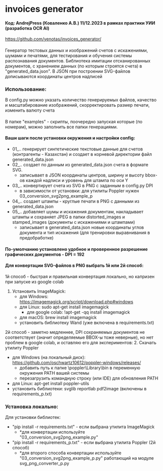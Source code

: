# invoices generator
#### Код: AndrejPress (Коваленко А.В.) 11/12.2023 в рамках практики УИИ (разработка OCR AI)
https://github.com/yenotas/invoices_generator/
####
Генератор тестовых данных и изображений счетов с искажениями, шумами и печатями, 
для тестирования и обучения системы распознавания документов. 
Библиотека имитации отсканированных документов, с хранением данных 
(по которым строятся счета) в "generated_data.json". 
В JSON при построении SVG-файлов дописываются координаты центров надписей
### Использование:
В config.py можно указать количество генерируемых файлов, качество и масштабирование 
изображений, скорректировать размер печати, изменить валюту счета
####
В папке "examples" - скрипты, поочередно запуская которые (по номерам),
можно заполнить все папки генерациями. 
#### Ваши шаги после установки окружения и настройки config:

  - 01_.. генерирует синтетические текстовые данные для счетов (контрагенты - Казахстан)
  и создает в корневой директории файл generated_data.json
  - 02_.. создает по данным из generated_data.json счета в формате SVG.
    + записывает в JSON координаты центров, ширину и высоту bbox-ов каждой надписи и уровень для штампа по оси Y
  - 03_.. конвертирует счета из SVG в PNG с заданным в config.py DPI
    + в зависимости от установки: для утилиты Poppler нужен 03_conversion_svg2png_example_p
  - 04_.. создает штампы - круглые печати в PNG с данными из generated_data.json
  - 05_.. добавляет шумы и искажения документам, накладывает штампы и сохраняет JPEG в папки distorted_images и stamped_images (документы с искажениями и штампами)
    + записывает в generated_data.json новые координаты углов документа и тип искажения (для тренировки выравнивания в предобработке) 
  
#### По-умолчанию установлено удобное и проверенное разрешение графических документов - DPI = 192

####  Для конвертации SVG-файлов в PNG выбрать 1й или 2й способ:
1й способ - быстрая и правильная конвертация локально, но капризен при запуске из google colab
1. Установить ImageMagick:
   + для Windows: https://imagemagick.org/script/download.php#windows
   + для Linux: sudo apt-get install imagemagick 
     +   для google colab: !apt-get -qq install imagemagick
   + для macOS: brew install imagemagick
   + установить библиотеку Wand (уже включена в requirements.txt)
    
2й способ - заметно медленнее, DPI сохраняемых документов не соответствует (значит определяемые BBOX-ы тоже неверные), 
но нет проблем в google colab, и оставляю его для экспериментов: 
2. Скачать утилиту Poppler 
   + для Windows (на локальный диск): https://github.com/oschwartz10612/poppler-windows/releases/
     + добавить путь к папке \poppler\Library\bin в переменную окружения PATH вашей системы
     + перезагрузить командную строку (или IDE) для обновления PATH
   + для Linux: apt-get install poppler-utils
   + установить библиотеки: svglib reportlab pdf2image (включены в requirements_p.txt)

### Установка локально:
Для установки библиотек:
+ "pip install -r requirements.txt" - если выбрана утилита ImageMagick
  + *для конвертации используйте "03_conversion_svg2png_example.py"
+ "pip install -r requirements_p.txt" - если выбрана утилита Poppler (2й способ)
  * *для второго способа конвертации используйте "03_conversion_svg2png_example_p.py"
  работающий на модуле svg_png_converter_p.py



